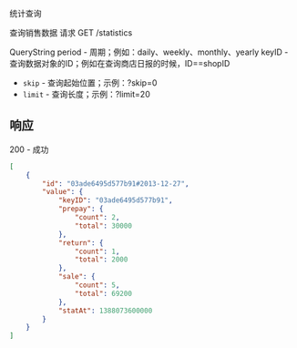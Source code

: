 统计查询

查询销售数据
请求
GET /statistics

QueryString
period - 周期；例如：daily、weekly、monthly、yearly
keyID - 查询数据对象的ID；例如在查询商店日报的时候，ID==shopID
* `skip` - 查询起始位置；示例：?skip=0
* `limit` - 查询长度；示例：?limit=20

## 响应

200 - 成功

```json
[
    {
        "id": "03ade6495d577b91#2013-12-27", 
        "value": {
            "keyID": "03ade6495d577b91", 
            "prepay": {
                "count": 2, 
                "total": 30000
            }, 
            "return": {
                "count": 1, 
                "total": 2000
            }, 
            "sale": {
                "count": 5, 
                "total": 69200
            }, 
            "statAt": 1388073600000
        }
    }
]

```
